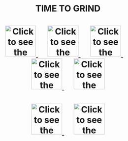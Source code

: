 <div align="center">
	<h1>
		TIME TO GRIND
	</h1>
	<h1>
	<a href="https://youtube.com">
		<img src="https://cdn.simpleicons.org/youtube/ff2d00" width="100" height="100" alt="Click to see the source">
	</a>
	<img width="25" />
	<a href="https://app.bloomtech.com/">
		<img src="https://cdn.simpleicons.org/circle/ff7800" width="100" height="100" alt="Click to see the source">
	</a>
	<img width="25" />
	<a href="https://app.slack.com/client/T03JZGPMJ9Z/D041M1GGCUQ">
	<img src="https://cdn.simpleicons.org/slack/00CBFF" width="100" height="100" alt="Click to see the source">
	</a>
	<img width="25" />
	<a href="https://github.com/ReidHarbin/">
		<img src="https://cdn.simpleicons.org/github/00FF2b" width="100" height="100" alt="Click to see the source">
	</a>
	<img width="25" />
	<a href="https://leetcode.com/problemset/all/">
		<img src="https://cdn.simpleicons.org/leetcode/ffd100" width="100" height="100" alt="Click to see the source">
	</a>
	</h1>
	<h1>
	<a href="https://mail.google.com/mail/u/0/?tab=rm&ogbl#inbox">
		<img src="https://cdn.simpleicons.org/gmail/0067ff" width="100" height="100" alt="Click to see the source">
	</a>
	<img width="25" />
	<a href="https://www.google.com/">
		<img src="https://cdn.simpleicons.org/google/34E24E" width="100" height="100" alt="Click to see the source">
	</a>
	</h1>
	<img width="25" />
</div>

